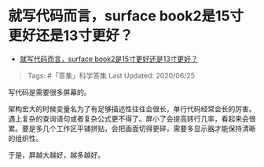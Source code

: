 # 就写代码而言，surface book2是15寸更好还是13寸更好？

- [就写代码而言，surface book2是15寸更好还是13寸更好？](https://www.zhihu.com/question/307844865/answer/565438928)

>Tags: #「答集」科学答集
>Last Updated: 2020/06/25

写代码是需要很多屏幕的。

架构宏大的时候变量名为了有足够描述性往往会很长，单行代码经常会长的厉害。遇上复杂的查询语句或者复杂公式更不得了。屏小了会提高转行几率，看起来会很累。要是多几个工作区平铺拼贴，会把画面切得更碎，需要多显示器才能保持清晰的组织性。

于是，屏越大越好，越多越好。

  
  